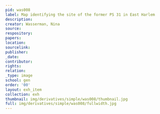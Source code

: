 ```yaml
---
pid: was008
label: Map identifying the site of the former PS 31 in East Harlem
description:
creator: Wasserman, Nina
source:
respository:
papers:
location:
sourcelink:
publisher:
_date:
contributor:
rights:
relation:
_type: image
school: gen
order: '00'
layout: exh_item
collection: exh
thumbnail: img/derivatives/simple/was008/thumbnail.jpg
full: img/derivatives/simple/was008/fullwidth.jpg
---
```

